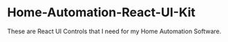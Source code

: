 # Home-Automation-React-UI-Kit
These are React UI Controls that I need for my Home Automation Software.
